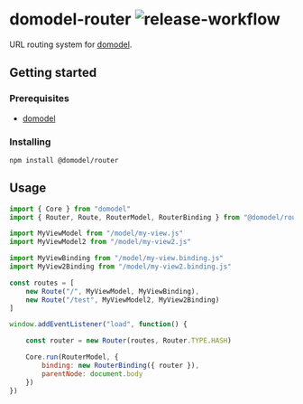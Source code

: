# domodel-router ![release-workflow](https://github.com/thoughtsunificator/domodel-router/actions/workflows/release.yml/badge.svg)

URL routing system for [domodel](https://github.com/thoughtsunificator/domodel).

## Getting started

### Prerequisites

- [domodel](https://github.com/thoughtsunificator/domodel)

### Installing

`npm install @domodel/router`

## Usage

```javascript
import { Core } from "domodel"
import { Router, Route, RouterModel, RouterBinding } from "@domodel/router"

import MyViewModel from "/model/my-view.js"
import MyViewModel2 from "/model/my-view2.js"

import MyViewBinding from "/model/my-view.binding.js"
import MyView2Binding from "/model/my-view2.binding.js"

const routes = [
	new Route("/", MyViewModel, MyViewBinding),
	new Route("/test", MyViewModel2, MyView2Binding)
]

window.addEventListener("load", function() {

	const router = new Router(routes, Router.TYPE.HASH)

	Core.run(RouterModel, {
		binding: new RouterBinding({ router }),
		parentNode: document.body
	})
})
```
